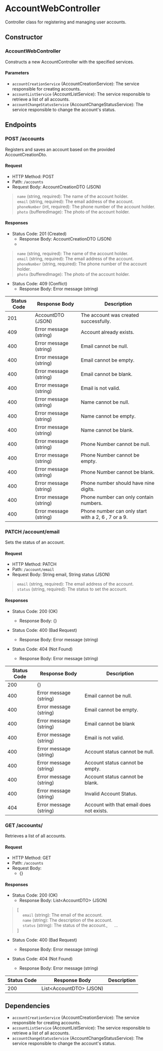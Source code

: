 # AccountWebController

Controller class for registering and managing user accounts.

## Constructor

### AccountWebController

Constructs a new AccountController with the specified services.

#### Parameters

- `accountCreationService` (AccountCreationService): The service responsible for creating accounts.
- `accountListService` (AccountListService): The service responsible to retrieve a list of all accounts.
- `accountChangeStatusService` (AccountChangeStatusService): The service responsible to change the account's status.

## Endpoints

### POST /accounts

Registers and saves an account based on the provided AccountCreationDto.

#### Request

- HTTP Method: POST
- Path: `/accounts`
- Request Body: AccountCreationDTO (JSON)

> `name` (string, required): The name of the account holder. <br>
> `email` (string, required): The email address of the account. <br>
> `phoneNumber` (int, required): The phone number of the account holder. <br>
> `photo` (bufferedImage): The photo of the account holder.

#### Responses

- Status Code: 201 (Created)
  - Response Body: AccountCreationDTO (JSON)
  - 
> `name` (string, required): The name of the account holder. <br>
> `email` (string, required): The email address of the account. <br>
> `phoneNumber` (string, required): The phone number of the account holder. <br>
> `photo` (bufferedImage): The photo of the account holder.

- Status Code: 409 (Conflict)
    - Response Body: Error message (string)


| Status Code | Response Body          | Description                                         |
|-------------|------------------------|-----------------------------------------------------|
| 201         | AccountDTO (JSON)      | The account was created successfully.               |
| 409         | Error message (string) | Account already exists.                             |
| 400         | Error message (string) | Email cannot be null.                               |
| 400         | Error message (string) | Email cannot be empty.                              |
| 400         | Error message (string) | Email cannot be blank.                              |
| 400         | Error message (string) | Email is not valid.                                 |
| 400         | Error message (string) | Name cannot be null.                                |
| 400         | Error message (string) | Name cannot be empty.                               |
| 400         | Error message (string) | Name cannot be blank.                               |
| 400         | Error message (string) | Phone Number cannot be null.                        |
| 400         | Error message (string) | Phone Number cannot be empty.                       |
| 400         | Error message (string) | Phone Number cannot be blank.                       |
| 400         | Error message (string) | Phone number should have nine digits.               |
| 400         | Error message (string) | Phone number can only contain numbers.              |
| 400         | Error message (string) | Phone number can only start with a 2, 6 , 7 or a 9. |


### PATCH /account/email

Sets the status of an account.

#### Request

- HTTP Method: PATCH
- Path: `/account/email`
- Request Body: String email, String status (JSON)

> `email` (string, required): The email address of the account. <br>
> `status` (string, required): The status to set the account. <br>

#### Responses

- Status Code: 200 (OK)
  - Response Body: {}

- Status Code: 400 (Bad Request)
  - Response Body: Error message (string)

- Status Code: 404 (Not Found)
  - Response Body: Error message (string)

| Status Code | Response Body          | Description                              |
|-------------|------------------------|------------------------------------------|
| 200         | {}                     |                                          |
| 400         | Error message (string) | Email cannot be null.                    |
| 400         | Error message (string) | Email cannot be empty.                   |
| 400         | Error message (string) | Email cannot be blank                    |
| 400         | Error message (string) | Email is not valid.                      |
| 400         | Error message (string) | Account status cannot be null.           |
| 400         | Error message (string) | Account status cannot be empty.          |
| 400         | Error message (string) | Account status cannot be blank.          |
| 400         | Error message (string) | Invalid Account Status.                  |
| 404         | Error message (string) | Account with that email does not exists. |

### GET /accounts/

Retrieves a list of all accounts.

#### Request

- HTTP Method: GET
- Path: `/accounts`
- Request Body: 
  -  {}

#### Responses

- Status Code: 200 (OK)
  - Response Body: List\<AccountDTO> (JSON)
> [ <br>
> &emsp; `email` (string): The email of the account. <br>
> &emsp; `name` (string): The description of the account. <br>
> &emsp; `status` (string): The status of the account.,
> &emsp; ... <br>
> ]

- Status Code: 400 (Bad Request)
  - Response Body: Error message (string)

- Status Code: 404 (Not Found)
  - Response Body: Error message (string)

| Status Code | Response Body            | Description                              |
|-------------|--------------------------|------------------------------------------|
| 200         | List\<AccountDTO> (JSON) |                                          |


## Dependencies

- `accountCreationService` (AccountCreationService): The service responsible for creating accounts.
- `accountListService` (AccountListService): The service responsible to retrieve a list of all accounts.
- `accountChangeStatusService` (AccountChangeStatusService): The service responsible to change the account's status.